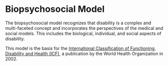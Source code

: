 # Biopsychosocial Model

The biopsychosocial model recognizes that disability is a complex and multi-faceted concept and incorporates the perspectives of the medical and social models. This includes the biological, individual, and social aspects of disability.

This model is the basis for the [International Classification of Functioning, Disability and Health (ICF)](https://www.who.int/standards/classifications/international-classification-of-functioning-disability-and-health), a publication by the World Health Organization in 2002.